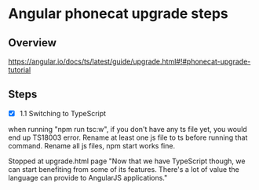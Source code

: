 # Angular phonecat upgrade steps


## Overview

https://angular.io/docs/ts/latest/guide/upgrade.html#!#phonecat-upgrade-tutorial


## Steps
- [x] 1.1 Switching to TypeScript

when running "npm run tsc:w", if you don't have any ts file yet, you would end up TS18003 error. Rename at least one js file to ts before running that command. 
Rename all js files, npm start works fine.

Stopped at upgrade.html page "Now that we have TypeScript though, we can start benefiting from some of its features. There's a lot of value the language can provide to AngularJS applications."



